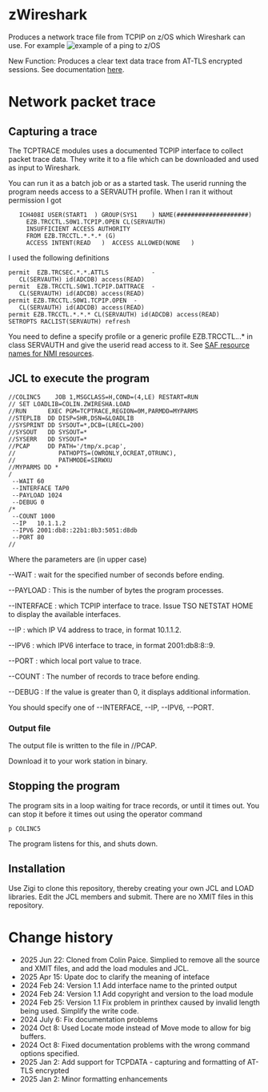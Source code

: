 # zWireshark
Produces a network trace file from TCPIP on z/OS which Wireshark can use.
For example
![example of a ping to z/OS](https://colinpaiceblog.files.wordpress.com/2024/02/zwireshark-1.jpg?w=999)

New Function:  Produces a clear text data trace from AT-TLS encrypted sessions.  See documentation [here](./TCPDATA.md).



# Network packet trace
##  Capturing a trace
The TCPTRACE modules uses a documented TCPIP interface to collect packet trace data.  They write it to a file which can be downloaded and used as input to Wireshark.

You can run it as a batch job or as a started task.
The userid running the program needs access to a SERVAUTH profile.  When I ran it without permission I got
```
   ICH408I USER(START1  ) GROUP(SYS1    ) NAME(####################)
     EZB.TRCCTL.S0W1.TCPIP.OPEN CL(SERVAUTH)
     INSUFFICIENT ACCESS AUTHORITY
     FROM EZB.TRCCTL.*.*.* (G)
     ACCESS INTENT(READ   )  ACCESS ALLOWED(NONE   )
```
I used the following definitions

```
permit  EZB.TRCSEC.*.*.ATTLS            -
   CL(SERVAUTH) id(ADCDB) access(READ)
permit  EZB.TRCCTL.S0W1.TCPIP.DATTRACE  -
   CL(SERVAUTH) id(ADCDB) access(READ)
permit EZB.TRCCTL.S0W1.TCPIP.OPEN  -
   CL(SERVAUTH) id(ADCDB) access(READ)
permit EZB.TRCCTL.*.*.* CL(SERVAUTH) id(ADCDB) access(READ)
SETROPTS RACLIST(SERVAUTH) refresh
```

You need to define a specify profile or a generic profile EZB.TRCCTL.*.*.* in class SERVAUTH and give the userid read access to it.
See [SAF resource names for NMI resources](https://www.ibm.com/docs/en/zos/3.1.0?topic=enablement-saf-resource-names-nmi-resources).
## JCL to execute the program

```
//COLINC5    JOB 1,MSGCLASS=H,COND=(4,LE) RESTART=RUN
// SET LOADLIB=COLIN.ZWIRESHA.LOAD
//RUN      EXEC PGM=TCPTRACE,REGION=0M,PARMDD=MYPARMS
//STEPLIB  DD DISP=SHR,DSN=&LOADLIB
//SYSPRINT DD SYSOUT=*,DCB=(LRECL=200)
//SYSOUT   DD SYSOUT=*
//SYSERR   DD SYSOUT=*
//PCAP     DD PATH='/tmp/x.pcap',
//            PATHOPTS=(OWRONLY,OCREAT,OTRUNC),
//            PATHMODE=SIRWXU
//MYPARMS DD *
/
 --WAIT 60
 --INTERFACE TAP0
 --PAYLOAD 1024
 --DEBUG 0
/*
 --COUNT 1000
 --IP   10.1.1.2
 --IPV6 2001:db8::22b1:8b3:5051:d8db
 --PORT 80
//
```

Where the parameters are (in upper case)


--WAIT
: wait for the specified number of seconds before ending.

--PAYLOAD
: This is the number of bytes the program processes.

--INTERFACE
:  which TCPIP interface to trace.  Issue TSO NETSTAT HOME to display the available interfaces.

--IP
:  which IP V4 address to trace, in format 10.1.1.2.

--IPV6
:  which IPV6 interface to trace, in format 2001:db8:8::9.

--PORT
: which local port value to trace.

--COUNT
:  The number of records to trace before ending.

--DEBUG
: If the value is greater than 0, it displays additional information.

You should specify one of --INTERFACE, --IP, --IPV6, --PORT.


### Output file
The output file is written to the file in //PCAP.

Download it to your work station in binary.


## Stopping the program
The program sits in a loop waiting for trace records, or until it times out.
You can stop it before it times out using the operator command
```
p COLINC5
```
The program listens for this, and shuts down.

## Installation ##

Use Zigi to clone this repository, thereby creating your own JCL and LOAD libraries. Edit the JCL members and submit. There are no XMIT files in this repository.

# Change history
-  2025 Jun 22: Cloned from Colin Paice. Simplied to remove all the source and XMIT files, and add the load modules and JCL.
-  2025 Apr 15: Upate doc to clarify the meaning of inteface
-  2024 Feb 24: Version 1.1 Add interface name to the printed output
-  2024 Feb 24: Version 1.1 Add copyright and version to the load module
-  2024 Feb 25: Version 1.1 Fix problem in printhex caused by invalid length being used.  Simplify the write code.
-  2024 July 6: Fix documentation problems
-  2024 Oct 8:  Used Locate mode instead of Move mode to allow for big buffers.
-  2024 Oct 8:  Fixed documentation problems with the wrong command options specified.
-  2025 Jan 2:  Add support for TCPDATA - capturing and formatting of AT-TLS encrypted
-  2025 Jan 2:  Minor formatting enhancements
